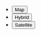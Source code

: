 
<ul class="usa-button-group usa-button-group--segmented">
  <li class="usa-button-group__item">
    <button type="button" class="usa-button">Map</button>
  </li>
  <li class="usa-button-group__item">
    <button type="button" class="usa-button usa-button--outline">Hybrid</button>
  </li>
  <li class="usa-button-group__item">
    <button type="button" class="usa-button usa-button--outline">
      Satellite
    </button>
  </li>
</ul>